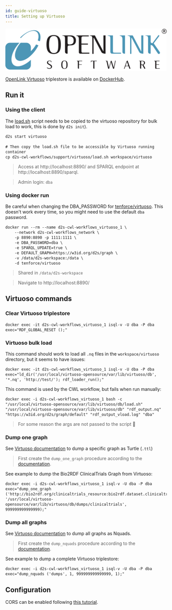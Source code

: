 ```yaml
---
id: guide-virtuoso
title: Setting up Virtuoso
---
```


[![OpenLink Virtuoso](/img/openlink-virtuoso.png)](https://virtuoso.openlinksw.com/)

[OpenLink Virtuoso](https://virtuoso.openlinksw.com/) triplestore is available on [DockerHub](https://hub.docker.com/r/tenforce/virtuoso).

## Run it

### Using the client

The [load.sh](https://github.com/MaastrichtU-IDS/d2s-cwl-workflows/blob/master/support/virtuoso/load.sh) script needs to be copied to the virtuoso repository for bulk load to work, this is done by `d2s init`).

```shell
d2s start virtuoso
  
# Then copy the load.sh file to be accessible by Virtuoso running container
cp d2s-cwl-workflows/support/virtuoso/load.sh workspace/virtuoso
```

> Access at http://localhost:8890/ and SPARQL endpoint at http://localhost:8890/sparql.

> Admin login: `dba`

### Using docker run

Be careful when changing the DBA_PASSWORD for [tenforce/virtuoso](tenforce/virtuoso). This doesn't work every time, so you might need to use the default `dba` password.

```shell
docker run --rm --name d2s-cwl-workflows_virtuoso_1 \
	--network d2s-cwl-workflows_network \
    -p 8890:8890 -p 1111:1111 \
    -e DBA_PASSWORD=dba \
    -e SPARQL_UPDATE=true \
    -e DEFAULT_GRAPH=https://w3id.org/d2s/graph \
    -v /data/d2s-workspace:/data \
    -d tenforce/virtuoso
```

> Shared in `/data/d2s-workspace`

> Navigate to http://localhost:8890/

## Virtuoso commands

### Clear Virtuoso triplestore

```shell
docker exec -it d2s-cwl-workflows_virtuoso_1 isql-v -U dba -P dba exec="RDF_GLOBAL_RESET ();"
```

### Virtuoso bulk load

This command should work to load all `.nq` files in the `workspace/virtuoso` directory, but it seems to have issues:

```shell
docker exec -it d2s-cwl-workflows_virtuoso_1 isql-v -U dba -P dba exec="ld_dir('/usr/local/virtuoso-opensource/var/lib/virtuoso/db', '*.nq', 'http://test/'); rdf_loader_run();"
```

This command is used by the CWL workflow, but fails when run manually:

```shell
docker exec -i d2s-cwl-workflows_virtuoso_1 bash -c "/usr/local/virtuoso-opensource/var/lib/virtuoso/db/load.sh" "/usr/local/virtuoso-opensource/var/lib/virtuoso/db" "rdf_output.nq" "https://w3id.org/d2s/graph/default" "rdf_output_vload.log" "dba"
```

> For some reason the args are not passed to the script 🚧

### Dump one graph

See [Virtuoso documentation](http://vos.openlinksw.com/owiki/wiki/VOS/VirtRDFDatasetDump#Dump%20One%20Graph) to dump a specific graph as Turtle (`.ttl`)

> First create the `dump_one_graph` procedure according to the [documentation](http://vos.openlinksw.com/owiki/wiki/VOS/VirtRDFDatasetDump#Dump%20One%20Graph).

See example to dump the Bio2RDF ClinicalTrials Graph from Virtuoso:

```shell
docker exec -i d2s-cwl-workflows_virtuoso_1 isql-v -U dba -P dba exec="dump_one_graph ('http://bio2rdf.org/clinicaltrials_resource:bio2rdf.dataset.clinicaltrials.R3', '/usr/local/virtuoso-opensource/var/lib/virtuoso/db/dumps/clinicaltrials', 999999999999999);"
```

### Dump all graphs

See [Virtuoso documentation](http://vos.openlinksw.com/owiki/wiki/VOS/VirtRDFDumpNQuad) to dump all graphs as Nquads.

> First create the `dump_nquads` procedure according to the [documentation](http://vos.openlinksw.com/owiki/wiki/VOS/VirtRDFDumpNQuad).

See example to dump a complete Virtuoso triplestore:

```shell
docker exec -i d2s-cwl-workflows_virtuoso_1 isql-v -U dba -P dba exec="dump_nquads ('dumps', 1, 999999999999999, 1);"
```

## Configuration

CORS can be enabled following [this tutorial](http://vos.openlinksw.com/owiki/wiki/VOS/VirtTipsAndTricksCORsEnableSPARQLURLs).